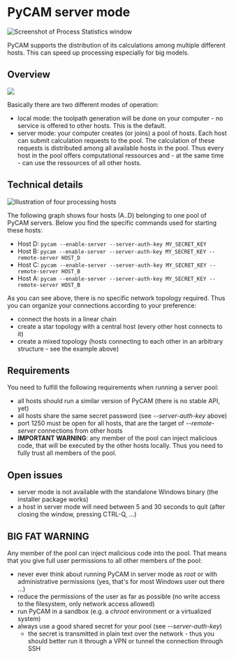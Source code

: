 PyCAM server mode
=================

![Screenshot of Process Statistics window](img/process-statistics.png)

PyCAM supports the distribution of its calculations among multiple
different hosts. This can speed up processing especially for big models.

Overview
--------

![](img/server-mode-gui-preferences.png)

Basically there are two different modes of operation:

-   local mode: the toolpath generation will be done on your computer -
    no service is offered to other hosts. This is the default.
-   server mode: your computer creates (or joins) a pool of hosts. Each
    host can submit calculation requests to the pool. The calculation of
    these requests is distributed among all available hosts in the pool.
    Thus every host in the pool offers computational ressources and - at
    the same time - can use the ressources of all other hosts.

Technical details
-----------------

![Illustration of four processing hosts](img/server-mode.png)

The following graph shows four hosts (A..D) belonging to one pool of PyCAM servers.
Below you find the specific commands used for starting these hosts:

-   Host D: `pycam --enable-server --server-auth-key MY_SECRET_KEY`
-   Host B: `pycam --enable-server --server-auth-key MY_SECRET_KEY --remote-server HOST_D`
-   Host C: `pycam --enable-server --server-auth-key MY_SECRET_KEY --remote-server HOST_B`
-   Host A: `pycam --enable-server --server-auth-key MY_SECRET_KEY --remote-server HOST_B`

As you can see above, there is no specific network topology required.
Thus you can organize your connections according to your preference:

-   connect the hosts in a linear chain
-   create a star topology with a central host (every other host
    connects to it)
-   create a mixed topology (hosts connecting to each other in an
    arbitrary structure - see the example above)

Requirements
------------

You need to fulfill the following requirements when running a server
pool:

-   all hosts should run a similar version of PyCAM (there is no stable
    API, yet)
-   all hosts share the same secret password (see *--server-auth-key*
    above)
-   port 1250 must be open for all hosts, that are the target of
    *--remote-server* connections from other hosts
-   **IMPORTANT WARNING**: any member of the pool can inject malicious
    code, that will be executed by the other hosts locally. Thus you
    need to fully trust all members of the pool.

Open issues
-----------

-   server mode is not available with the standalone Windows binary (the
    installer package works)
-   a host in server mode will need between 5 and 30 seconds to quit
    (after closing the window, pressing CTRL-Q, ...)

BIG FAT WARNING
---------------

Any member of the pool can inject malicious code into the pool. That
means that you give full user permissions to all other members of the
pool:

-   never ever think about running PyCAM in server mode as *root* or
    with administrative permissions (yes, that's for most Windows user
    out there ...)
-   reduce the permissions of the user as far as possible (no write
    access to the filesystem, only network access allowed)
-   run PyCAM in a sandbox (e.g. a *chroot* environment or a virtualized
    system)
-   always use a good shared secret for your pool (see
    *--server-auth-key*)
    -   the secret is transmitted in plain text over the network - thus
        you should better run it through a VPN or tunnel the connection
        through SSH

